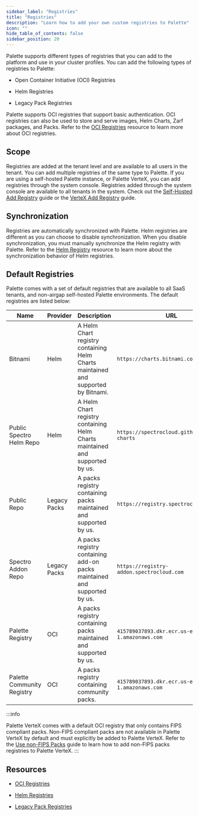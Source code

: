 ```yaml
---
sidebar_label: "Registries"
title: "Registries"
description: "Learn how to add your own custom registries to Palette"
icon: ""
hide_table_of_contents: false
sidebar_position: 20
---
```


Palette supports different types of registries that you can add to the platform and use in your cluster profiles. You can add the following types of registries to Palette:

- Open Container Initiative (OCI) Registries

- Helm Registries

- Legacy Pack Registries

Palette supports OCI registries that support basic authentication. OCI registries can also be used to store and serve images, Helm Charts, Zarf packages, and Packs. Refer to the [OCI Registries](./oci-registry/oci-registry.md) resource to learn more about OCI registries. 

## Scope

Registries are added at the tenant level and are available to all users in the tenant. You can add multiple registries of the same type to Palette. If you are using a self-hosted Palette instance, or Palette VerteX, you can add registries through the system console. Registries added through the system console are available to all tenants in the system. Check out the [Self-Hosted Add Registry](../../enterprise-version/system-management/add-registry.md) guide or the [VerteX Add Registry](../../vertex/system-management/add-registry.md) guide.


## Synchronization

Registries are automatically synchronized with Palette. Helm registries are different as you can choose to disable synchronization. When you disable synchronization, you must manually synchronize the Helm registry with Palette. Refer to the [Helm Registry](helm-charts.md#synchronization-behavior) resource to learn more about the synchronization behavior of Helm registries.



## Default Registries

Palette comes with a set of default registries that are available to all SaaS tenants, and non-airgap self-hosted Palette environments. The default registries are listed below:

| **Name** | **Provider** | **Description** | **URL** | **Base Path** |
| --- | --- | --- | --- | --- |
| Bitnami | Helm | A Helm Chart registry containing Helm Charts maintained and supported by Bitnami. | `https://charts.bitnami.com/bitnami` | - |
| Public Spectro Helm Repo | Helm | A Helm Chart registry containing Helm Charts maintained and supported by us. | `https://spectrocloud.github.io/helm-charts` | - |
| Public Repo | Legacy Packs | A packs registry containing packs maintained and supported by us. |  `https://registry.spectrocloud.com` | - |
| Spectro Addon Repo | Legacy Packs | A packs registry containing add-on packs maintained and supported by us. | `https://registry-addon.spectrocloud.com` | - |
| Palette Registry | OCI | A packs registry containing packs maintained and supported by us. | `415789037893.dkr.ecr.us-east-1.amazonaws.com` | `production` |
| Palette Community Registry| OCI | A packs registry containing community packs. | `415789037893.dkr.ecr.us-east-1.amazonaws.com` | `community` |
 
:::info

Palette VerteX comes with a default OCI registry that only contains FIPS compliant packs. Non-FIPS compliant packs are not available in Palette VerteX by default and must explicitly be added to Palette VerteX. Refer to the [Use non-FIPS Packs](../../vertex/system-management/enable-non-fips-settings/enable-non-fips-settings.md) guide to learn how to add non-FIPS packs registries to Palette VerteX.
:::

 

## Resources

 - [OCI Registries](./oci-registry/oci-registry.md)

 - [Helm Registries](./helm-charts.md)

 - [Legacy Pack Registries](./pack-registries.md)